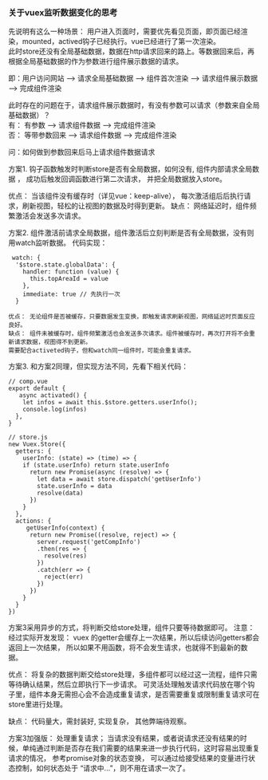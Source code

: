 ### 关于vuex监听数据变化的思考

先说明有这么一种场景：
  用户进入页面时，需要优先看见页面，即页面已经渲染，mounted，actived钩子已经执行。vue已经进行了第一次渲染。  
  此时store还没有全局基础数据，数据在http请求回来的路上。等数据回来后，再根据全局基础数据的作为参数进行组件展示数据的请求。 
  
  即：用户访问网站 ——> 请求全局基础数据 ——> 组件首次渲染 ——> 请求组件展示数据 ——> 完成组件渲染  
  
  此时存在的问题在于，请求组件展示数据时，有没有参数可以请求（参数来自全局基础数据）？  
   有： 有参数 ——> 请求组件数据 ——> 完成组件渲染  
   否： 等带参数回来 ——> 请求组件数据 ——> 完成组件渲染
  
  
  问：如何做到参数回来后马上请求组件数据请求
  
  方案1. 钩子函数触发时判断store是否有全局数据，如何没有, 组件内部请求全局数据 ，
  成功后触发回调函数进行第二次请求， 并把全局数据放入store。  
  
  优点： 当该组件没有缓存时（详见vue：keep-alive）， 每次激活组后后执行请求，刷新视图，轻松的让视图的数据及时得到更新。
  缺点： 网络延迟时，组件频繁激活会发送多次请求。
  
  方案2. 组件激活前请求全局数据，组件激活后立刻判断是否有全局数据，没有则用watch监听数据。
  代码实现：
  ```
   watch: {
    '$store.state.globalData': {
      handler: function (value) {
        this.topAreaId = value
      },
      immediate: true // 先执行一次
    }
  ```
    优点： 无论组件是否被缓存，只要数据发生变换，即触发请求刷新视图，网络延迟时页面反应良好。
    缺点： 组件未被缓存时，组件频繁激活也会发送多次请求。组件被缓存时，再次打开将不会重新请求数据，视图得不到更新。
    需要配合activeted钩子，但和watch同一组件时，可能会重复请求。
    
  方案3. 和方案2同理，但实现方法不同，先看下相关代码：
  ```
  // comp.vue
  export default {
     async activated() {
      let infos = await this.$store.getters.userInfo();
      console.log(infos)
    },
  }
  
  // store.js
  new Vuex.Store({
    getters: {
      userInfo: (state) => (time) => {
      if (state.userInfo) return state.userInfo
        return new Promise(async (resolve) => {
          let data = await store.dispatch('getUserInfo')
          state.userInfo = data
          resolve(data)
        })
      }
    },
    actions: {
       getUserInfo(context) {
        return new Promise((resolve, reject) => {
          server.request('getCompInfo')
          .then(res => {
            resolve(res)
          })
          .catch(err => {
            reject(err)
          })
        })
      }
    }
  })
  ```
  方案3采用异步的方式，将判断交给store处理，组件只要等待数据即可。
  注意： 经过实际开发发现： vuex 的getter会缓存上一次结果，所以后续访问getters都会返回上一次结果，
  所以如果不用函数，将不会发生请求，也就得不到最新的数据。
  
  优点： 将复杂的数据判断交给store处理，多组件都可以经过这一流程，组件只需等待确认结果，然后立即执行下一步请求。
  可灵活处理触发请求代码放在哪个钩子里，组件本身无需担心会不会造成重复请求，是否需要重复或限制重复请求可在store里进行处理。
  
  缺点： 代码量大，需封装好, 实现复杂， 其他弊端待观察。

  方案3加强版： 处理重复请求；
  当请求没有结果，或者说请求还没有结果的时候，单纯通过判断是否存在我们需要的结果来进一步执行代码，这时容易出现重复请求的情况，
  参考promise对象的状态变换， 可以通过给接受结果的变量进行状态控制，如何状态处于 “请求中...”，则不用在请求一次了。
